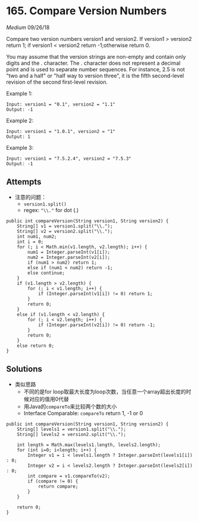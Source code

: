 # 165. Compare Version Numbers
*Medium*
09/26/18

Compare two version numbers version1 and version2.
If version1 > version2 return 1; if version1 < version2 return -1;otherwise return 0.

You may assume that the version strings are non-empty and contain only digits and the . character.
The . character does not represent a decimal point and is used to separate number sequences.
For instance, 2.5 is not "two and a half" or "half way to version three", it is the fifth second-level revision of the second first-level revision.

Example 1:
```
Input: version1 = "0.1", version2 = "1.1"
Output: -1
```
Example 2:
```
Input: version1 = "1.0.1", version2 = "1"
Output: 1
```
Example 3:
```
Input: version1 = "7.5.2.4", version2 = "7.5.3"
Output: -1
```

## Attempts
* 注意的问题：
  - ```version1.split()```
  - regex: ```"\\."``` for dot (.)
```
public int compareVersion(String version1, String version2) {
    String[] v1 = version1.split("\\.");
    String[] v2 = version2.split("\\.");
    int num1, num2;
    int i = 0;
    for (; i < Math.min(v1.length, v2.length); i++) {
        num1 = Integer.parseInt(v1[i]);
        num2 = Integer.parseInt(v2[i]);
        if (num1 > num2) return 1;
        else if (num1 < num2) return -1;
        else continue;
    }
    if (v1.length > v2.length) {
        for (; i < v1.length; i++) {
            if (Integer.parseInt(v1[i]) != 0) return 1;
        }
        return 0;
    }
    else if (v1.length < v2.length) {
        for (; i < v2.length; i++) {
            if (Integer.parseInt(v2[i]) != 0) return -1;
        }
        return 0;
    }
    else return 0;
}
```

## Solutions
* 类似思路
  - 不同的是for loop取最大长度为loop次数，当任意一个array超出长度的时候对应的值用0代替
  - 用Java的```compareTo```来比较两个数的大小
  - Interface Comparable<T>: ```compareTo``` return 1, -1 or 0
```
public int compareVersion(String version1, String version2) {
    String[] levels1 = version1.split("\\.");
    String[] levels2 = version2.split("\\.");

    int length = Math.max(levels1.length, levels2.length);
    for (int i=0; i<length; i++) {
    	Integer v1 = i < levels1.length ? Integer.parseInt(levels1[i]) : 0;
    	Integer v2 = i < levels2.length ? Integer.parseInt(levels2[i]) : 0;
    	int compare = v1.compareTo(v2);
    	if (compare != 0) {
    		return compare;
    	}
    }

    return 0;
}
```
